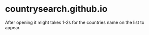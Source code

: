 # countrysearch.github.io
After opening it might takes 1-2s for the countries name on the list to appear.
